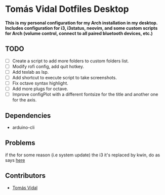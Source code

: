# Tomás Vidal Dotfiles Desktop
__This is my personal configuration for my Arch installation in my desktop. Includes configuration for i3, i3status, neovim, and some custom scripts for Arch (volume control, connect to all paired bluetooth devices, etc.)__

## TODO
- [ ] Create a script to add more folders to custom folders list.
- [ ] Modify rofi config, add quit hotkey.
- [ ] Add texlab as lsp.
- [ ] Add shortcut to execute script to take screenshots.
- [ ] Fix octave syntax highlight.
- [ ] Add more plugs for octave.
- [ ] Improve configPlot with a different fontsize for the title and another one for the axis.

## Dependencies
- arduino-cli

## Problems
if the for some reason (i.e system update) the i3 it's replaced by kwin, do as says [here](https://maxnatt.gitlab.io/posts/kde-plasma-with-i3wm/)

## Contributors
- [Tomás Vidal](https://github.com/TomiVidal99)
